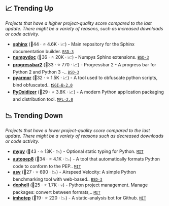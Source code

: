 ## 📈 Trending Up

_Projects that have a higher project-quality score compared to the last update. There might be a variety of reasons, such as increased downloads or code activity._

- <b><a href="https://github.com/sphinx-doc/sphinx">sphinx</a></b> (🥇44 ·  ⭐ 4.6K · 📈) - Main repository for the Sphinx documentation builder. <code><a href="http://bit.ly/3aKzpTv">BSD-3</a></code> <code><img src="https://www.sphinx-doc.org/en/master/_static/favicon.svg" style="display:inline;" width="13" height="13"></code>
- <b><a href="https://github.com/numpy/numpydoc">numpydoc</a></b> (🥈36 ·  ⭐ 20K · 📈) - Numpys Sphinx extensions. <code><a href="http://bit.ly/3aKzpTv">BSD-3</a></code> <code><img src="https://www.sphinx-doc.org/en/master/_static/favicon.svg" style="display:inline;" width="13" height="13"></code>
- <b><a href="https://github.com/WoLpH/python-progressbar">progressbar2</a></b> (🥈33 ·  ⭐ 770 · 📈) - Progressbar 2 - A progress bar for Python 2 and Python 3 -.. <code><a href="http://bit.ly/3aKzpTv">BSD-3</a></code>
- <b><a href="https://github.com/dashingsoft/pyarmor">pyarmor</a></b> (🥈32 ·  ⭐ 1.5K · 📈) - A tool used to obfuscate python scripts, bind obfuscated.. <code><a href="https://tldrlegal.com/search?q=SGI-B-2.0">❗️SGI-B-2.0</a></code>
- <b><a href="https://github.com/indygreg/PyOxidizer">PyOxidizer</a></b> (🥉29 ·  ⭐ 3.8K · 📈) - A modern Python application packaging and distribution tool. <code><a href="http://bit.ly/3postzC">MPL-2.0</a></code>

## 📉 Trending Down

_Projects that have a lower project-quality score compared to the last update. There might be a variety of reasons such as decreased downloads or code activity._

- <b><a href="https://github.com/python/mypy">mypy</a></b> (🥇43 ·  ⭐ 13K · 📉) - Optional static typing for Python. <code><a href="http://bit.ly/34MBwT8">MIT</a></code>
- <b><a href="https://github.com/hhatto/autopep8">autopep8</a></b> (🥉34 ·  ⭐ 4.1K · 📉) - A tool that automatically formats Python code to conform to the PEP.. <code><a href="http://bit.ly/34MBwT8">MIT</a></code>
- <b><a href="https://github.com/airspeed-velocity/asv">asv</a></b> (🥉27 ·  ⭐ 690 · 📉) - Airspeed Velocity: A simple Python benchmarking tool with web-based.. <code><a href="http://bit.ly/3aKzpTv">BSD-3</a></code>
- <b><a href="https://github.com/dephell/dephell">dephell</a></b> (🥉25 ·  ⭐ 1.7K · 💀) - Python project management. Manage packages: convert between formats,.. <code><a href="http://bit.ly/34MBwT8">MIT</a></code>
- <b><a href="https://github.com/justinabrahms/imhotep">imhotep</a></b> (🥉19 ·  ⭐ 220 · 📉) - A static-analysis bot for Github. <code><a href="http://bit.ly/34MBwT8">MIT</a></code>

